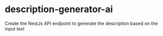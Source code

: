 # description-generator-ai
Create the NestJs API endpoint to generate the description based on the input text
